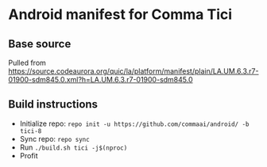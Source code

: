 # Android manifest for Comma Tici 
## Base source
Pulled from https://source.codeaurora.org/quic/la/platform/manifest/plain/LA.UM.6.3.r7-01900-sdm845.0.xml?h=LA.UM.6.3.r7-01900-sdm845.0

## Build instructions
* Initialize repo: `repo init -u https://github.com/commaai/android/ -b tici-8`
* Sync repo: `repo sync`
* Run `./build.sh tici -j$(nproc)`
* Profit
